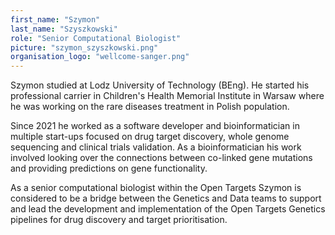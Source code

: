 ```yaml
---
first_name: "Szymon"
last_name: "Szyszkowski"
role: "Senior Computational Biologist"
picture: "szymon_szyszkowski.png"
organisation_logo: "wellcome-sanger.png"
---
```

Szymon studied at Lodz University of Technology (BEng). He started his professional carrier in Children's Health Memorial Institute in Warsaw where he was working on the rare diseases treatment in Polish population.

Since 2021 he worked as a software developer and bioinformatician in multiple start-ups focused on drug target discovery, whole genome sequencing and clinical trials validation. As a bioinformatician his work involved looking over the connections between co-linked gene mutations and providing predictions on gene functionality.

As a senior computational biologist within the Open Targets Szymon is considered to be a bridge between the Genetics and Data teams to support and lead the development and implementation of the Open Targets Genetics pipelines for drug discovery and target prioritisation.
